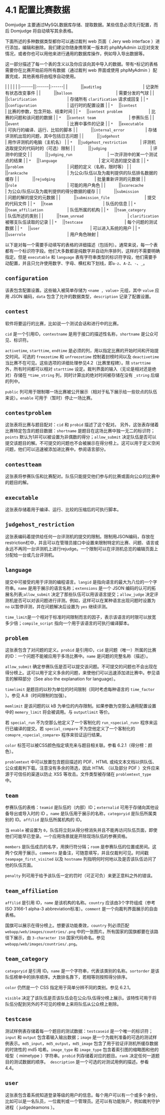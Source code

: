 # 4.1 配置比赛数据

Domjudge 主要通过MySQL数据库存储、提取数据。某些信息必须先行配置，而后 Domjudge 将自动填写其余表格。

下面所述的多种数据类型都你可以通过裁判 web 页面（ Jery web interface ）进行添加，编辑和删除。我们建议你随身携带某一版本的 phpMyAdmin 以应对突发情况，或者你也可以用他来进行通用的数据库操作，例如导入导出数据等。

这一部分描述了每一个表的含义以及你应该向其中导入的数据。带有`*`标记的表格需要你在比赛开始前将所有数据（通过裁判 web 界面或使用 phpMyAdmin ）配置完成，其他表格将由程序自动使用。

| | | | |
|:------||:------|:------|
| ` 	` ||`auditlog					`| 记录所有状态改变事件                          |
| ` 	` ||`balloon					`| 	需要分发的气球                             |
| ` 	` ||`clarification				`| 存储所有 `clarification` 请求或回复               |
| ` *	` ||`configuration				`| 运行时的配置设置                              |
| ` *	` ||`contest					`| 	比赛的参数，包含开始、结束时间             |
| ` *	` ||`contest problem			`| 	比赛的问题和该问题的数据                   |
| ` *	` ||`contest team				`| 参赛队伍                                      |
| ` 	` ||`event						`| 比赛中事件的记录                              |
| ` *	` ||`executable				`	| 可执行的编译、运行、比较的脚本                |
| ` 	` ||`internal_error			`	| 存储评测机出现的问题，其中包括日志问题        |
| ` 	` ||`judgehost					`| 用作评测机的电脑（主机名）                    |
| ` *	` ||`judgehost_restriction		`| 评测机选取提交的代码时的（可选）限制          |
| ` 	` ||`judging					`| 	评测中的提交                               |
| ` 	` ||`judging_run				`| 	一次评测中的某一个测试点的结果             |
| ` *	` ||`language					`| 定义可选的提交语言                            |
| ` *	` ||`problem					`| 	问题的定义（名称，限时等）                 |
| ` 	` ||`rankcache					`| 为公众/队伍以及为裁判提供的队伍排名数据的缓存 |
| ` 	` ||`rejudging					`| 批量重新评测的元数据                          |
| ` 	` ||`role						`| 可能的用户角色                                |
| ` 	` ||`scorecache				`	| 为公众/队伍以及为裁判提供的得分数据的缓存     |
| ` 	` ||`submission				`	| 问题的解的提交的元数据                        |
| ` 	` ||`submission_file				`| 	提交的代码文件                             |
| ` *	` ||`team						`| 队伍的信息                                    |
| ` *	` ||`team_affiliation			`| 队伍所属的机构                                |
| ` *	` ||`team_category				`| 队伍所述的类别                                |
| ` 	` ||`team_unread					`| 	`clarification` 被哪支队伍读取的记录          |
| ` *	` ||`testcase					`| 每个问题的测试数据                            |
| ` *	` ||`user						`| 可以进入系统的用户                            |
| ` *	` ||`userrole					`| 用户角色映射                                  |

以下是对每一个需要手动填写的表格的详细描述（包括列）。通常来说，每一个表都有一个标识符字段。他们大多数都是纯数字并自动升序排列，这样的不需要明确指定。但是 `executable` 和 `language` 表有字符串类型的标识符字段，他们需要手动配置，并且只允许使用数字、字母、横杠和下划线，即`a-z`、`A-Z`、`-`、`_`。

## `configuration`

该表包含配置设置。这些输入被简单存储为 `<name , value>` 元组，其中 `value` 应用 JSON 编码，`data` 包含了允许的数据类型，`description` 记录了配置设置。

## `contest`
软件将要运行的比赛，比如说一个测试会话和进行中的比赛。

`cid` 是一个引用ID，`contestname` 是用于接口的描述性名称，`shortname` 是公众可见、标识符。

`activetime`, `starttime`, `endtime` 是必须的列，用以指定比赛的开始时间和开始提交时间。可选的 `freezetime` 和 `unfreezetime` 控制着封榜时间以及 `deactivetime` 当比赛不在可见。这些选项的详细处理参见4.2（比赛里程碑）。除 `starttime` 外，所有时间都可以相对 `starttime` 设定。裁判界面的输入（无论是相对还是绝对）存储在 `*time_string` 列，同时计算出的绝对时间被存储在没有 `_string` 后缀的列中。

`public` 列可用于限制哪一场比赛被公开展示（相对于私下展示给一些钦点的队伍来说）。`enable` 可用于（暂时）停止一场比赛。

## `contestproblem`
这张表将比赛与题目配对：`cid` 和 `probid` 描述了这个配对。
另外，这张表存储着比赛特定包含的题目数据：`shortname` 是题目在这场比赛中独一无二的标识符；`points` 默认为1并可以被设置为非偶数的得分；`allow_submit` 决定队伍是否可以提交该题目的解。不可提交的问题也不会被展示在得分榜上。这可以用于定义空闲问题，他们可以迅速被添加进比赛中。参阅语言部分。

## `contestteam`
这张表将参赛队伍和比赛配对。队伍只能提交他们参与的比赛或面向公众的比赛中的题目的解。

## `executable`

这张表存储着用于编译、运行、比较的压缩后的可执行脚本。

## `judgehost_restriction`

这张表编码着提供给任何一台评测机的提交的限制。限制用JSON编码，存放在restriction栏中，并且可以在管理员接口中设置来限制特定的比赛、问题、语言或永远不再同一台评测机上进行rejudge。一个限制可以在评测机总览的编辑页面上分配给一台或几台评测机。

## `language`

提交中可接受的用于评测的编程语言。`langid` 是指向语言的最大为八位的一个字符串。`name` 是用于展示的语言名称；`extensions` 是一个 JSON 编码的认可的拓展名列表;`allow_submit` 决定了那些队伍可以用该语言提交；`allow_judge` 决定评测机是否可以对该问题进行评测。例如，这样可以在某种语言出现问题时设置为 `no` 以暂停评测，并在问题解决后设置为 `yes` 继续评测。

`time_limit`是一个相对于标准时间限制而言的因子，表示该语言的时限可以放宽多少倍；`compile_script` 指向一个用于该语言的可执行编译脚本。

## `problem`

这张表包含了对问题的定义。`probid` 是引用ID，`cid` 是问题（唯一）所属的比赛的ID：一个问题不能被应用于多场比赛中。`name` 是问题的完整名称（描述）。

`allow_submit` 确定参赛队伍是否可以提交该问题。不可提交的问题也不会出现在得分榜上。这可以用于定义多余的问题，来使他们可以迅速添加进比赛中。参见语言的解释部分（See also the explanation for language）。

`timelimit` 是题目的以秒为单位的时间限制（同时考虑每种语言的 `time_factor` ）。参见 A.8（时间限制的加强）。

`memlimit` 是该问题的以 kB 为单位的内存限制。如果参数为空那么通用配置设置中的 `memery_limit` 将会被调用。与 `outputlimit` 等价。

若 `special_run` 不为空那么他定义了一个客制化的 `run_<special_run>` 程序来运行已编译的提交。若 `special_compare` 不为空他定义了一个客制化的 `comapre_<special_compare>` 程序来验证运行结果。

`color` 标签可以被CSS颜色指定填充来与题目相关联。参看 6.2.1（得分榜：颜色）。

`problemtext` 中可以放置包含题目描述的 PDF、HTML 或纯文本文档以供队伍、公众或裁判下载。注意没有多余的筛选，因此 HTML （以及部分 PDF ）文件应来源于可信任的渠道以防止 XSS 等攻击。文件类型被存储在 `problemtext_type` 中。

## `team`

参赛队伍的表格：`teamid` 是队伍的（内部）ID；`externalid` 可用于存储向其他设备导出或导入时的 ID 。`name` 是队伍用于展示的名称，`categoryid` 是队伍所属类别的 ID。`affilid` 是队伍所属机构的 ID。

当 `enable` 被设置为 `0`，队伍将立刻从得分榜消失并且不能再访问队伍页面，即使他们可能早已登录。一个应用场景就是开除现场队伍的参赛资格。

`members` 是队伍成员的名字，用换行符分隔；`room` 是参赛队伍的位置或房间。这两个仅用于展示。`comments` 是备注，可随意填写，并且仅裁判可见。时间戳 `teampage_first_visited` 以及 `hostname` 列指明何时何地以及是否该队伍访问了他的队伍页面。

`penalty` 列可用于给予该队伍一定的罚时（可正可负）来更正意料之外的错误。 

## `team_affiliation`

`affilid` 是引用 ID，`name` 是该机构的名称。`country` 应该由3个字符组成（参考ISO 3166-1 alpha-3 abbreviation标准）。`comment` 是一个向裁判界面展示的自由表格。

国旗可以展示在得分榜上。想要该功能奏效，`country` 列必须匹配 `webapp/web/images/countries/.png` 中的一张图片。所有国家的国旗都要在该路径下展示，由 `3-character ISO` 国家代码命名。参见`webapp/web/images/countries/.png`。

## `team_category`

`categoryid` 是引用 ID。`name` 是一个字符串，代表该类别的名称。`sortorder` 是该队伍榜单中的排序顺序。大数排名靠下，若相等则按照得分排序。

`color` 仍然是一个 CSS 指定用于简单分辨不同的类别。参见 6.2.1。

`visible` 决定了该队伍是否该队伍会在公众/队伍得分榜上展示。该特性可用于将队伍分配到另外的不可见的榜单上来将队伍从公众榜上剔除。

## `testcase`
测试样例表存储着每一个题目的测试数据：`testcaseid` 是一个唯一的标识符；`input` 和 `output` 包含着输入输出数据；`image` 是一个为裁判准备的可选的测试样例表示。`md5_input`，`md5_output`，`md5_image` 包含了用于验证评测机所缓存数据的时效性的 md5 哈希。`image_type` 和 `image_type` 包含着索引图的缩略图和他的哑型（ mimetype ）字符串。`probid` 列存储着对应的题目。`rank` 决定任何一道题目的测试数据的顺序。` description` 是一个可选的对测试用例的描述。参看 4.4。

## `user`

这张表包含着系统知道登录等级的用户的信息。每个用户可以有一个或多个身份，比如可以是一名队员，一位裁判或一个管理员。还可以有功能账户，例如裁判守护进程（ judgedeamons ）。

